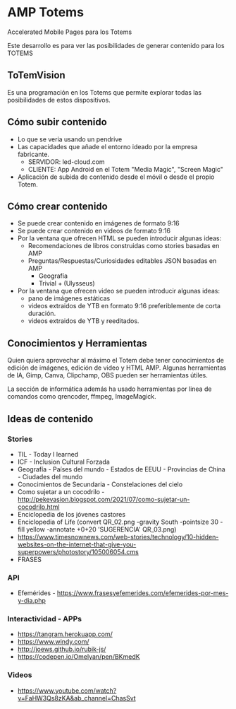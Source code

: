 # AMP Totems
Accelerated Mobile Pages para los Totems

Este desarrollo es para ver las posibilidades de generar contenido para los TOTEMS


## ToTemVision

Es una programación en los Totems que permite explorar todas las posibilidades de estos dispositivos.


## Cómo subir contenido

- Lo que se veria usando un pendrive
- Las capacidades que añade el entorno ideado por la empresa fabricante.
    - SERVIDOR: led-cloud.com
    - CLIENTE: App Android en el Totem "Media Magic", "Screen Magic"
- Aplicación de subida de contenido desde el móvil o desde el propio Totem.


## Cómo crear contenido

- Se puede crear contenido en imágenes de formato 9:16
- Se puede crear contenido en videos de formato 9:16
- Por la ventana que ofrecen HTML se pueden introducir algunas ideas:
    - Recomendaciones de libros construidas como stories basadas en AMP
    - Preguntas/Respuestas/Curiosidades editables JSON basadas en AMP
        - Geografía
        - Trivial + (Ulysseus)
- Por la ventana que ofrecen video se pueden introducir algunas ideas:
    - pano de imágenes estáticas
    - videos extraidos de YTB en formato 9:16 preferiblemente de corta duración.
    - videos extraidos de YTB y reeditados.


## Conocimientos y Herramientas

Quien quiera aprovechar al máximo el Totem debe tener conocimientos de edición de imágenes, edición de video y HTML AMP.
Algunas herramientas de IA, Gimp, Canva, Clipchamp, OBS pueden ser herramientas útiles.

La sección de informática además ha usado herramientas por linea de comandos como qrencoder, ffmpeg, ImageMagick.



## Ideas de contenido

### Stories
- TIL - Today I learned
- ICF - Inclusion Cultural Forzada
- Geografía - Países del mundo - Estados de EEUU - Provincias de China - Ciudades del mundo
- Conocimientos de Secundaria - Constelaciones del cielo
- Como sujetar a un cocodrilo - http://pekevasion.blogspot.com/2021/07/como-sujetar-un-cocodrilo.html
- Enciclopedia de los jóvenes castores
- Enciclopedia of Life (convert QR_02.png -gravity South -pointsize 30 -fill yellow -annotate +0+20 'SUGERENCIA' QR_03.png)
- https://www.timesnownews.com/web-stories/technology/10-hidden-websites-on-the-internet-that-give-you-superpowers/photostory/105006054.cms
- FRASES

### API
- Efemérides - https://www.frasesyefemerides.com/efemerides-por-mes-y-dia.php

### Interactividad - APPs
- https://tangram.herokuapp.com/
- https://www.windy.com/
- http://joews.github.io/rubik-js/
- https://codepen.io/Omelyan/pen/BKmedK

### Videos
- https://www.youtube.com/watch?v=FaHW3Qs8zKA&ab_channel=ChasSvt


